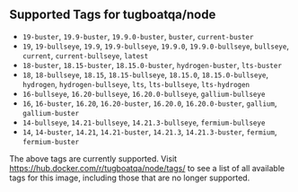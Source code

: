 ## Supported Tags for tugboatqa/node

* `19-buster`, `19.9-buster`, `19.9.0-buster`, `buster`, `current-buster`
* `19`, `19-bullseye`, `19.9`, `19.9-bullseye`, `19.9.0`, `19.9.0-bullseye`, `bullseye`, `current`, `current-bullseye`, `latest`
* `18-buster`, `18.15-buster`, `18.15.0-buster`, `hydrogen-buster`, `lts-buster`
* `18`, `18-bullseye`, `18.15`, `18.15-bullseye`, `18.15.0`, `18.15.0-bullseye`, `hydrogen`, `hydrogen-bullseye`, `lts`, `lts-bullseye`, `lts-hydrogen`
* `16-bullseye`, `16.20-bullseye`, `16.20.0-bullseye`, `gallium-bullseye`
* `16`, `16-buster`, `16.20`, `16.20-buster`, `16.20.0`, `16.20.0-buster`, `gallium`, `gallium-buster`
* `14-bullseye`, `14.21-bullseye`, `14.21.3-bullseye`, `fermium-bullseye`
* `14`, `14-buster`, `14.21`, `14.21-buster`, `14.21.3`, `14.21.3-buster`, `fermium`, `fermium-buster`

The above tags are currently supported. Visit https://hub.docker.com/r/tugboatqa/node/tags/ to see a list of all available tags for this image, including those that are no longer supported.
